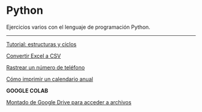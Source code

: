 # Python
Ejercicios varios con el lenguaje de programación Python. 

---
[Tutorial: estructuras y ciclos](/04/tutorial_python_1.ipynb)

[Convertir Excel a CSV](/01/convertir%20excel%20a%20csv.ipynb)

[Rastrear un número de teléfono](/02/track_phone_number.ipynb)

[Cómo imprimir un calendario anual](/03/calendar_demo.ipynb)

**GOOGLE COLAB**

[Montado de Google Drive para acceder a archivos](montar_gdrive_cambiar_dirtrab.py)

